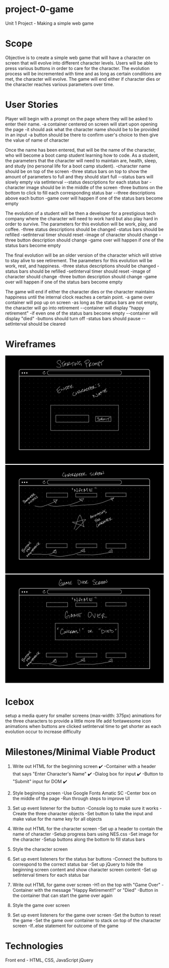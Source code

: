 # project-0-game
Unit 1 Project - Making a simple web game

# Scope

Objective is to create a simple web game that will have a character on screen that will evolve into different character levels. Users will be able to press various buttons in order to care for the character. The evolution process will be incremented with time and as long as certain conditions are met, the character will evolve. The game will end either if character dies or the character reaches various parameters over time.

# User Stories

Player will begin with a prompt on the page where they will be asked to enter their name.
    -a container centered on screen will start upon opening the page
    -it should ask what the character name should be to be provided in an input
    -a button should be there to confirm user's choice to then give the value of name of character

Once the name has been entered, that will be the name of the character, who will become a boot camp student learning how to code. As a student, the parameters that the character will need to maintain are, health, sleep, and study (no personal life for a boot camp student).
    -character name should be on top of the screen
    -three status bars on top to show the amount of parameters to full and they should start full
        --status bars will slowly empty via setInterval
        --status descriptions for each status bar
    -character image should be in the middle of the screen
    -three buttons on the bottom to click to fill each corresponding status bar
        --three descriptions above each button
    -game over will happen if one of the status bars become empty

The evolution of a student will be then a developer for a prestigious tech company where the character will need to work hard but also play hard in order to survive. The parameters for this evolution will be work, play, and coffee.
    -three status descriptions should be changed
    -status bars should be refilled
    -setInterval timer should reset
    -image of character should change
    -three button description should change
    -game over will happen if one of the status bars become empty

The final evolution will be an older version of the character which will strive to stay alive to see retirement. The parameters for this evolution will be work, rest, and happiness.
    -three status descriptions should be changed
    -status bars should be refilled
    -setInterval timer should reset
    -image of character should change
    -three button description should change
    -game over will happen if one of the status bars become empty

The game will end if either the character dies or the character maintains happiness until the internal clock reaches a certain point.
    -a game over container will pop up on screen
    -as long as the status bars are not empty, the character will go into retirement
        --container will display "happy retirement"
    -if even one of the status bars become empty
        --container will display "died"
    -buttons should turn off
    -status bars should pause
        --setInterval should be cleared

# Wireframes
<img src="wireframes/beginning-screen.png">
<img src="wireframes/character-screen.png">
<img src="wireframes/game-over-screen.png">

# Icebox
setup a media query for smaller screens (max-width: 375px)
animations for the three characters to provide a little more life
add fontawesome icon animations when buttons are clicked
setInterval time to get shorter as each evolution occur to increase difficulty

# Milestones/Minimal Viable Product
1. Write out HTML for the beginning screen ✔️
    -Container with a header that says "Enter Character's Name" ✔️
    -Dialog box for input ✔️
    -Button to "Submit" input for DOM ✔️

2. Style beginning screen
    -Use Google Fonts Amatic SC
    -Center box on the middle of the page
    -Run through steps to improve UI

3. Set up event listener for the button
    -Console log to make sure it works
    -Create the three character objects
    -Set button to take the input and make value for the name key for all objects

4. Write out HTML for the character screen
    -Set up a header to contain the name of character
    -Setup progress bars using NES.css
    -Set image for the character
    -Setup buttons along the bottom to fill status bars

5. Style the character screen

6. Set up event listeners for the status bar buttons
    -Connect the buttons to correspond to the correct status bar
    -Set up jQuery to hide the beginning screen content and show character screen content
    -Set up setInterval timers for each status bar

7. Write out HTML for game over screen
    -H1 on the top with "Game Over"
    -Container with the message "Happy Retirement!!" or "Died"
    -Button in the container that can start the game over again

8. Style the game over screen

9. Set up event listeners for the game over screen
    -Set the button to reset the game
    -Set the game over container to stack on top of the character screen
    -If..else statement for outcome of the game

# Technologies
Front end - HTML, CSS, JavaScript
jQuery